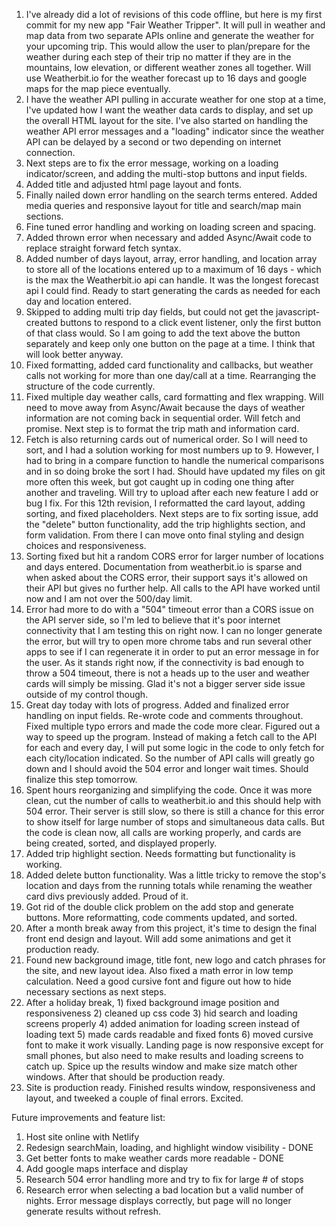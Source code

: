 1. I've already did a lot of revisions of this code offline, but here is my first commit for my new app "Fair Weather Tripper".  It will pull in weather and map data from two separate APIs online and generate the weather for your upcoming trip. This would allow the user to plan/prepare for the weather during each step of their trip no matter if they are in the mountains, low elevation, or different weather zones all together.  Will use Weatherbit.io for the weather forecast up to 16 days and google maps for the map piece eventually.
2. I have the weather API pulling in accurate weather for one stop at a time, I've updated how I want the weather data cards to display, and set up the overall HTML layout for the site. I've also started on handling the weather API error messages and a "loading" indicator since the weather API can be delayed by a second or two depending on internet connection.
3. Next steps are to fix the error message, working on a loading indicator/screen, and adding the multi-stop buttons and input fields.
4. Added title and adjusted html page layout and fonts.
5. Finally nailed down error handling on the search terms entered. Added media queries and responsive layout for title and search/map main sections. 
6. Fine tuned error handling and working on loading screen and spacing.
7. Added thrown error when necessary and added Async/Await code to replace straight forward fetch syntax.
8. Added number of days layout, array, error handling, and location array to store all of the locations entered up to a maximum of 16 days - which is the max the Weatherbit.io api can handle. It was the longest forecast api I could find. Ready to start generating the cards as needed for each day and location entered. 
9. Skipped to adding multi trip day fields, but could not get the javascript-created buttons to respond to a click event listener, only the first button of that class would. So I am going to add the text above the button separately and keep only one button on the page at a time. I think that will look better anyway. 
10. Fixed formatting, added card functionality and callbacks, but weather calls not working for more than one day/call at a time.  Rearranging the structure of the code currently.
11. Fixed multiple day weather calls, card formatting and flex wrapping. Will need to move away from Async/Await because the days of weather information are not coming back in sequential order. Will fetch and promise. Next step is to format the trip math and information card. 
12. Fetch is also returning cards out of numerical order. So I will need to sort, and I had a solution working for most numbers up to 9.  However, I had to bring in a compare function to handle the numerical comparisons and in so doing broke the sort I had.  Should have updated my files on git more often this week, but got caught up in coding one thing after another and traveling. Will try to upload after each new feature I add or bug I fix. For this 12th revision, I reformatted the card layout, adding sorting, and fixed placeholders. Next steps are to fix sorting issue, add the "delete" button functionality, add the trip highlights section, and form validation. From there I can move onto final styling and design choices and responsiveness. 
13. Sorting fixed but hit a random CORS error for larger number of locations and days entered. Documentation from weatherbit.io is sparse and when asked about the CORS error, their support says it's allowed on their API but gives no further help. All calls to the API have worked until now and I am not over the 500/day limit.  
14. Error had more to do with a "504" timeout error than a CORS issue on the API server side, so I'm led to believe that it's poor internet connectivity that I am testing this on right now.  I can no longer generate the error, but will try to open more chrome tabs and run several other apps to see if I can regenerate it in order to put an error message in for the user. As it stands right now, if the connectivity is bad enough to throw a 504 timeout, there is not a heads up to the user and weather cards will simply be missing. Glad it's not a bigger server side issue outside of my control though. 
15. Great day today with lots of progress.  Added and finalized error handling on input fields. Re-wrote code and comments throughout. Fixed multiple typo errors and made the code more clear. Figured out a way to speed up the program. Instead of making a fetch call to the API for each and every day, I will put some logic in the code to only fetch for each city/location indicated.  So the number of API calls will greatly go down and I should avoid the 504 error and longer wait times. Should finalize this step tomorrow. 
16. Spent hours reorganizing and simplifying the code. Once it was more clean, cut the number of calls to weatherbit.io and this should help with 504 error. Their server is still slow, so there is still a chance for this error to show itself for large number of stops and simultaneous data calls. But the code is clean now, all calls are working properly, and cards are being created, sorted, and displayed properly. 
17. Added trip highlight section. Needs formatting but functionality is working.
18. Added delete button functionality. Was a little tricky to remove the stop's location and days from the running totals while renaming the weather card divs previously added. Proud of it.
19. Got rid of the double click problem on the add stop and generate buttons. More reformatting, code comments updated, and sorted. 
20. After a month break away from this project, it's time to design the final front end design and layout. Will add some animations and get it production ready. 
21. Found new background image, title font, new logo and catch phrases for the site, and new layout idea. Also fixed a math error in low temp calculation. Need a good cursive font and figure out how to hide necessary sections as next steps. 
22. After a holiday break, 1) fixed background image position and responsiveness 2) cleaned up css code 3) hid search and loading screens properly 4) added animation for loading screen instead of loading text 5) made cards readable and fixed fonts 6) moved cursive font to make it work visually. Landing page is now responsive except for small phones, but also need to make results and loading screens to catch up. Spice up the results window and make size match other windows. After that should be production ready. 
23. Site is production ready. Finished results window, responsiveness and layout, and tweeked a couple of final errors. Excited. 




Future improvements and feature list:
1) Host site online with Netlify
2) Redesign searchMain, loading, and highlight window visibility - DONE
3) Get better fonts to make weather cards more readable - DONE
4) Add google maps interface and display
5) Research 504 error handling more and try to fix for large # of stops
6) Research error when selecting a bad location but a valid number of nights. Error message displays correctly, but page will no longer generate results without refresh. 



